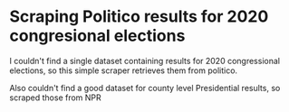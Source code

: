 # Scraping Politico results for 2020 congresional elections

I couldn't find a single dataset containing results for 2020 congressional elections, so this simple scraper retrieves them from politico. 

Also couldn't find a good dataset for county level Presidential results, so scraped those from NPR

